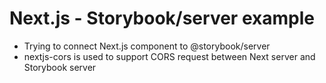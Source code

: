 # Next.js - Storybook/server example
- Trying to connect Next.js component to @storybook/server 
- nextjs-cors is used to support CORS request between Next server and Storybook server